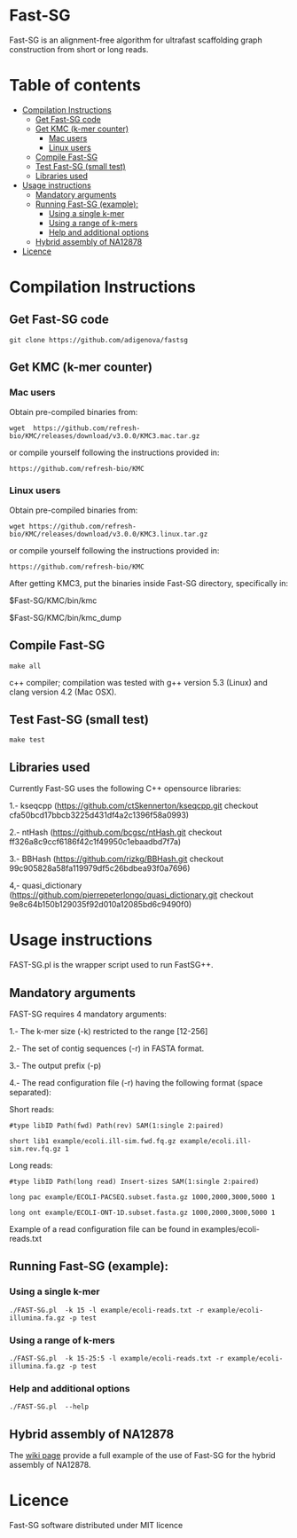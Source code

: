 # Fast-SG
Fast-SG is an alignment-free algorithm for ultrafast scaffolding graph construction from short or long reads.

# Table of contents
   * [Compilation Instructions](#compilation-instructions)
      * [Get Fast-SG code](#get-fast-sg-code)
      * [Get KMC (k-mer counter)](#get-kmc-k-mer-counter)
         * [Mac users](#mac-users)
         * [Linux users](#linux-users)
      * [Compile Fast-SG](#compile-fast-sg)
      * [Test Fast-SG (small test)](#test-fast-sg-small-test)
      * [Libraries used](#libraries-used)
   * [Usage instructions](#usage-instructions)
      * [Mandatory arguments](#mandatory-arguments)
      * [Running Fast-SG (example):](#running-fast-sg-example)
         * [Using a single k-mer](#using-a-single-k-mer)
         * [Using a range of k-mers](#using-a-range-of-k-mers)
         * [Help and additional options](#help-and-additional-options)
      * [Hybrid assembly of NA12878](#hybrid-assembly-of-na12878)
   * [Licence](#licence)

# Compilation Instructions

## Get Fast-SG code

	git clone https://github.com/adigenova/fastsg

## Get KMC (k-mer counter)

### Mac users
Obtain pre-compiled binaries from:

	wget  https://github.com/refresh-bio/KMC/releases/download/v3.0.0/KMC3.mac.tar.gz 

or compile yourself following the instructions provided in:

	https://github.com/refresh-bio/KMC

### Linux users	
Obtain pre-compiled binaries from:

	wget https://github.com/refresh-bio/KMC/releases/download/v3.0.0/KMC3.linux.tar.gz

or compile yourself following the instructions provided in:

	https://github.com/refresh-bio/KMC

After getting KMC3, put the binaries inside Fast-SG directory, specifically in:

$Fast-SG/KMC/bin/kmc

$Fast-SG/KMC/bin/kmc_dump

## Compile Fast-SG
	make all

c++ compiler; compilation was tested with g++ version 5.3 (Linux) and clang version 4.2 (Mac OSX).

## Test Fast-SG (small test)
	make test
	
## Libraries used
Currently Fast-SG uses the following C++ opensource libraries:
 
1.- kseqcpp (https://github.com/ctSkennerton/kseqcpp.git checkout cfa50bcd17bbcb3225d431df4a2c1396f58a0993)

2.- ntHash (https://github.com/bcgsc/ntHash.git checkout ff326a8c9ccf6186f42c1f49950c1ebaadbd7f7a)

3.- BBHash (https://github.com/rizkg/BBHash.git checkout 99c905828a58fa119979df5c26bdbea93f0a7696)

4,- quasi_dictionary (https://github.com/pierrepeterlongo/quasi_dictionary.git checkout 9e8c64b150b129035f92d010a12085bd6c9490f0)

# Usage instructions
FAST-SG.pl is the wrapper script used to run FastSG++.
## Mandatory arguments
FAST-SG requires 4 mandatory arguments:

1.- The k-mer size (-k) restricted to the range [12-256]

2.- The set of contig sequences (-r) in FASTA format.

3.- The output prefix (-p)

4.- The read configuration file (-r) having the following format (space separated):

  Short reads:

	#type libID Path(fwd) Path(rev) SAM(1:single 2:paired)	

	short lib1 example/ecoli.ill-sim.fwd.fq.gz example/ecoli.ill-sim.rev.fq.gz 1

  Long reads:	

	#type libID Path(long read) Insert-sizes SAM(1:single 2:paired)	

	long pac example/ECOLI-PACSEQ.subset.fasta.gz 1000,2000,3000,5000 1

	long ont example/ECOLI-ONT-1D.subset.fasta.gz 1000,2000,3000,5000 1

Example of a read configuration file can be found in examples/ecoli-reads.txt

## Running Fast-SG (example):
	
### Using a single k-mer
	./FAST-SG.pl  -k 15 -l example/ecoli-reads.txt -r example/ecoli-illumina.fa.gz -p test
### Using a range of k-mers
	./FAST-SG.pl  -k 15-25:5 -l example/ecoli-reads.txt -r example/ecoli-illumina.fa.gz -p test
### Help and additional options	
	./FAST-SG.pl  --help

## Hybrid assembly of NA12878
The [wiki page](https://github.com/adigenova/fast-sg/wiki/Hybrid-scaffolding-of-NA12878) provide a full example of the use of Fast-SG for the hybrid assembly of NA12878.

# Licence
Fast-SG software distributed under MIT licence
